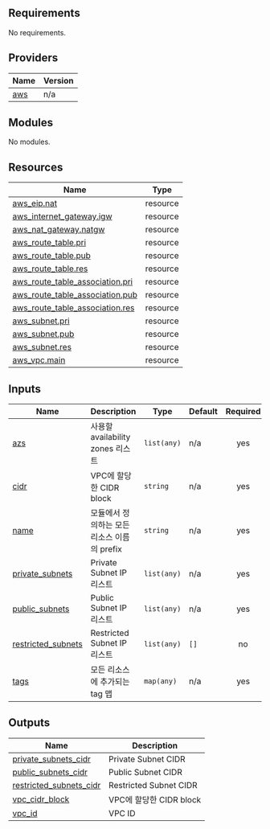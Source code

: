 ## Requirements

No requirements.

## Providers

| Name | Version |
|------|---------|
| <a name="provider_aws"></a> [aws](#provider\_aws) | n/a |

## Modules

No modules.

## Resources

| Name | Type |
|------|------|
| [aws_eip.nat](https://registry.terraform.io/providers/hashicorp/aws/latest/docs/resources/eip) | resource |
| [aws_internet_gateway.igw](https://registry.terraform.io/providers/hashicorp/aws/latest/docs/resources/internet_gateway) | resource |
| [aws_nat_gateway.natgw](https://registry.terraform.io/providers/hashicorp/aws/latest/docs/resources/nat_gateway) | resource |
| [aws_route_table.pri](https://registry.terraform.io/providers/hashicorp/aws/latest/docs/resources/route_table) | resource |
| [aws_route_table.pub](https://registry.terraform.io/providers/hashicorp/aws/latest/docs/resources/route_table) | resource |
| [aws_route_table.res](https://registry.terraform.io/providers/hashicorp/aws/latest/docs/resources/route_table) | resource |
| [aws_route_table_association.pri](https://registry.terraform.io/providers/hashicorp/aws/latest/docs/resources/route_table_association) | resource |
| [aws_route_table_association.pub](https://registry.terraform.io/providers/hashicorp/aws/latest/docs/resources/route_table_association) | resource |
| [aws_route_table_association.res](https://registry.terraform.io/providers/hashicorp/aws/latest/docs/resources/route_table_association) | resource |
| [aws_subnet.pri](https://registry.terraform.io/providers/hashicorp/aws/latest/docs/resources/subnet) | resource |
| [aws_subnet.pub](https://registry.terraform.io/providers/hashicorp/aws/latest/docs/resources/subnet) | resource |
| [aws_subnet.res](https://registry.terraform.io/providers/hashicorp/aws/latest/docs/resources/subnet) | resource |
| [aws_vpc.main](https://registry.terraform.io/providers/hashicorp/aws/latest/docs/resources/vpc) | resource |

## Inputs

| Name | Description | Type | Default | Required |
|------|-------------|------|---------|:--------:|
| <a name="input_azs"></a> [azs](#input\_azs) | 사용할 availability zones 리스트 | `list(any)` | n/a | yes |
| <a name="input_cidr"></a> [cidr](#input\_cidr) | VPC에 할당한 CIDR block | `string` | n/a | yes |
| <a name="input_name"></a> [name](#input\_name) | 모듈에서 정의하는 모든 리소스 이름의 prefix | `string` | n/a | yes |
| <a name="input_private_subnets"></a> [private\_subnets](#input\_private\_subnets) | Private Subnet IP 리스트 | `list(any)` | n/a | yes |
| <a name="input_public_subnets"></a> [public\_subnets](#input\_public\_subnets) | Public Subnet IP 리스트 | `list(any)` | n/a | yes |
| <a name="input_restricted_subnets"></a> [restricted\_subnets](#input\_restricted\_subnets) | Restricted Subnet IP 리스트 | `list(any)` | `[]` | no |
| <a name="input_tags"></a> [tags](#input\_tags) | 모든 리소스에 추가되는 tag 맵 | `map(any)` | n/a | yes |

## Outputs

| Name | Description |
|------|-------------|
| <a name="output_private_subnets_cidr"></a> [private\_subnets\_cidr](#output\_private\_subnets\_cidr) | Private Subnet CIDR |
| <a name="output_public_subnets_cidr"></a> [public\_subnets\_cidr](#output\_public\_subnets\_cidr) | Public Subnet CIDR |
| <a name="output_restricted_subnets_cidr"></a> [restricted\_subnets\_cidr](#output\_restricted\_subnets\_cidr) | Restricted Subnet CIDR |
| <a name="output_vpc_cidr_block"></a> [vpc\_cidr\_block](#output\_vpc\_cidr\_block) | VPC에 할당한 CIDR block |
| <a name="output_vpc_id"></a> [vpc\_id](#output\_vpc\_id) | VPC ID |
